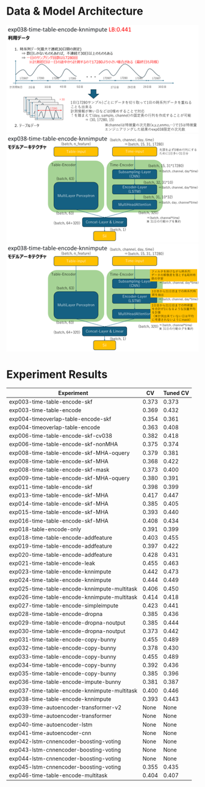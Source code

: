 # Data & Model Architecture
![slide1](./slide//スライド1.PNG)
![slide2](./slide//スライド2.PNG)
![slide3](./slide//スライド3.PNG)

# Experiment Results

| Experiment | CV | Tuned CV |
|------------|----|----------|
| exp003-time-table-encode-skf | 0.373 | 0.373 |
| exp003-time-table-encode | 0.369 | 0.432 |
| exp004-timeoverlap-table-encode-skf | 0.354 | 0.361 |
| exp004-timeoverlap-table-encode | 0.363 | 0.408 |
| exp006-time-table-encode-skf-cv038 | 0.382 | 0.418 |
| exp006-time-table-encode-skf-nonMHA | 0.375 | 0.374 |
| exp008-time-table-encode-skf-MHA-oquery | 0.379 | 0.381 |
| exp008-time-table-encode-skf-MHA | 0.368 | 0.422 |
| exp008-time-table-encode-skf-mask | 0.373 | 0.400 |
| exp009-time-table-encode-skf-MHA-oquery | 0.380 | 0.391 |
| exp011-time-table-encode-skf | 0.398 | 0.399 |
| exp013-time-table-encode-skf-MHA | 0.417 | 0.447 |
| exp014-time-table-encode-skf-MHA | 0.385 | 0.405 |
| exp015-time-table-encode-skf-MHA | 0.393 | 0.440 |
| exp016-time-table-encode-skf-MHA | 0.408 | 0.434 |
| exp018-table-encode-only | 0.391 | 0.399 |
| exp018-time-table-encode-addfeature | 0.403 | 0.455 |
| exp019-time-table-encode-addfeature | 0.397 | 0.422 |
| exp020-time-table-encode-addfeature | 0.428 | 0.431 |
| exp021-time-table-encode-leak | 0.455 | 0.463 |
| exp023-time-table-encode-knnimpute | 0.442 | 0.473 |
| exp024-time-table-encode-knnimpute | 0.444 | 0.449 |
| exp025-time-table-encode-knnimpute-multitask | 0.406 | 0.450 |
| exp026-time-table-encode-knnimpute-multitask | 0.414 | 0.418 |
| exp027-time-table-encode-simpleimpute | 0.423 | 0.441 |
| exp028-time-table-encode-dropna | 0.385 | 0.436 |
| exp029-time-table-encode-dropna-noutput | 0.385 | 0.444 |
| exp030-time-table-encode-dropna-noutput | 0.373 | 0.442 |
| exp031-time-table-encode-copy-bunny | 0.455 | 0.489 |
| exp032-time-table-encode-copy-bunny | 0.378 | 0.430 |
| exp033-time-table-encode-copy-bunny | 0.455 | 0.489 |
| exp034-time-table-encode-copy-bunny | 0.392 | 0.436 |
| exp035-time-table-encode-copy-bunny | 0.385 | 0.396 |
| exp036-time-table-encode-impute-bunny | 0.381 | 0.387 |
| exp037-time-table-encode-knnimpute-multitask | 0.400 | 0.446 |
| exp038-time-table-encode-knnimpute | 0.393 | 0.443 |
| exp039-time-autoencoder-transformer-v2 | None | None |
| exp039-time-autoencoder-transformer | None | None |
| exp040-time-autoencoder-lstm | None | None |
| exp041-time-autoencoder-cnn | None | None |
| exp042-lstm-cnnencoder-boosting-voting | None | None |
| exp043-lstm-cnnencoder-boosting-voting | None | None |
| exp044-lstm-cnnencoder-boosting-voting | None | None |
| exp045-lstm-cnnencoder-boosting-voting | 0.355 | 0.435 |
| exp046-time-table-encode-multitask | 0.404 | 0.407 |
